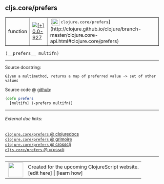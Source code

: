 ## cljs.core/prefers



 <table border="1">
<tr>
<td>function</td>
<td><a href="https://github.com/cljsinfo/cljs-api-docs/tree/0.0-927"><img valign="middle" alt="[+] 0.0-927" title="Added in 0.0-927" src="https://img.shields.io/badge/+-0.0--927-lightgrey.svg"></a> </td>
<td>
[<img height="24px" valign="middle" src="http://i.imgur.com/1GjPKvB.png"> <samp>clojure.core/prefers</samp>](http://clojure.github.io/clojure/branch-master/clojure.core-api.html#clojure.core/prefers)
</td>
</tr>
</table>


 <samp>
(__prefers__ multifn)<br>
</samp>

---





Source docstring:

```
Given a multimethod, returns a map of preferred value -> set of other values
```


Source code @ [github](https://github.com/clojure/clojurescript/blob/r2227/src/cljs/cljs/core.cljs#L7852-L7854):

```clj
(defn prefers
  [multifn] (-prefers multifn))
```

<!--
Repo - tag - source tree - lines:

 <pre>
clojurescript @ r2227
└── src
    └── cljs
        └── cljs
            └── <ins>[core.cljs:7852-7854](https://github.com/clojure/clojurescript/blob/r2227/src/cljs/cljs/core.cljs#L7852-L7854)</ins>
</pre>

-->

---



###### External doc links:

[`clojure.core/prefers` @ clojuredocs](http://clojuredocs.org/clojure.core/prefers)<br>
[`clojure.core/prefers` @ grimoire](http://conj.io/store/v1/org.clojure/clojure/1.7.0-beta3/clj/clojure.core/prefers/)<br>
[`clojure.core/prefers` @ crossclj](http://crossclj.info/fun/clojure.core/prefers.html)<br>
[`cljs.core/prefers` @ crossclj](http://crossclj.info/fun/cljs.core.cljs/prefers.html)<br>

---

 <table>
<tr><td>
<img valign="middle" align="right" width="48px" src="http://i.imgur.com/Hi20huC.png">
</td><td>
Created for the upcoming ClojureScript website.<br>
[edit here] | [learn how]
</td></tr></table>

[edit here]:https://github.com/cljsinfo/cljs-api-docs/blob/master/cljsdoc/cljs.core/prefers.cljsdoc
[learn how]:https://github.com/cljsinfo/cljs-api-docs/wiki/cljsdoc-files

<!--

This information was too distracting to show to readers, but I'll leave it
commented here since it is helpful to:

- pretty-print the data used to generate this document
- and show how to retrieve that data



The API data for this symbol:

```clj
{:ns "cljs.core",
 :name "prefers",
 :signature ["[multifn]"],
 :history [["+" "0.0-927"]],
 :type "function",
 :full-name-encode "cljs.core/prefers",
 :source {:code "(defn prefers\n  [multifn] (-prefers multifn))",
          :title "Source code",
          :repo "clojurescript",
          :tag "r2227",
          :filename "src/cljs/cljs/core.cljs",
          :lines [7852 7854]},
 :full-name "cljs.core/prefers",
 :clj-symbol "clojure.core/prefers",
 :docstring "Given a multimethod, returns a map of preferred value -> set of other values"}

```

Retrieve the API data for this symbol:

```clj
;; from Clojure REPL
(require '[clojure.edn :as edn])
(-> (slurp "https://raw.githubusercontent.com/cljsinfo/cljs-api-docs/catalog/cljs-api.edn")
    (edn/read-string)
    (get-in [:symbols "cljs.core/prefers"]))
```

-->
